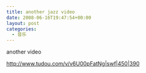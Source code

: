 ```yaml
---
title: another jazz video
date: 2008-06-16T19:47:54+00:00
layout: post
categories:
  - 音乐
---
```


another video

<http://www.tudou.com/v/v6U00pFatNg|swf|450|390>